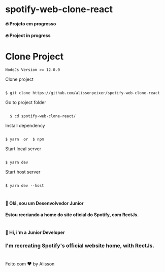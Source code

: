 # spotify-web-clone-react

#### 🔥 Projeto em progresso
#### 🔥 Project in progress

#

# Clone Project
`NodeJs Version >= 12.0.0`

Clone project
  ```shell

  $ git clone https://github.com/alissonpeixer/spotify-web-clone-react

```

 Go to project folder
```shell

  $ cd spotify-web-clone-react/
```

  Install dependency
  ```shell
  
  $ yarn  or  $ npm
  
  ```
  
  Start local server
  ```shell
  
  $ yarn dev
  
   ```
   
  Start host server
  ```shell
  
  $ yarn dev --host
  
  ```

#
####  👋 Olá, sou um Desenvolvedor Junior
####  Estou recriando a home do site oficial do Spotify, com RectJs.


#

#

#### 👋 Hi, i'm a Junior Developer
### I'm recreating Spotify's official website home, with RectJs.

#
Feito com ❤️ by Alisson 
